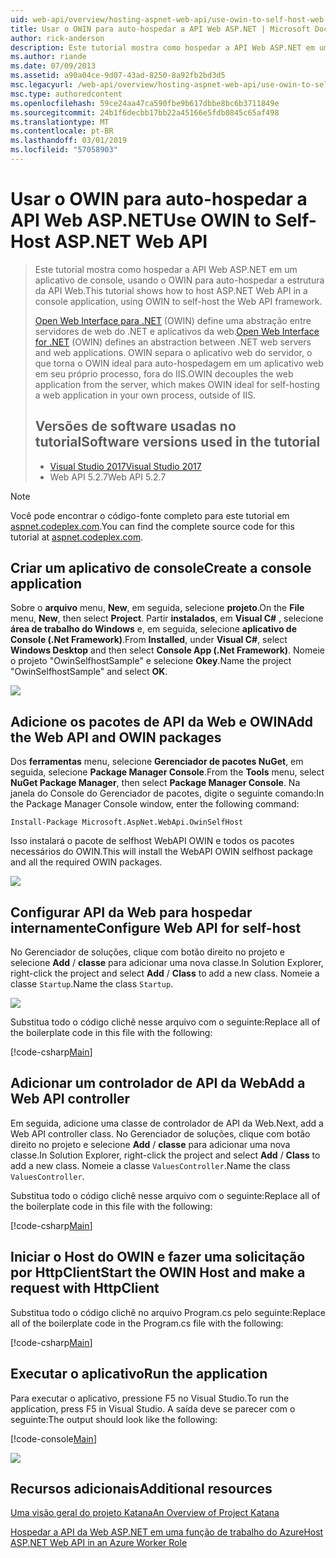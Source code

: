 ```yaml
---
uid: web-api/overview/hosting-aspnet-web-api/use-owin-to-self-host-web-api
title: Usar o OWIN para auto-hospedar a API Web ASP.NET | Microsoft Docs
author: rick-anderson
description: Este tutorial mostra como hospedar a API Web ASP.NET em um aplicativo de console, usando o OWIN para auto-hospedar a estrutura da API Web. Open Web Interface para .NET (OWIN) d...
ms.author: riande
ms.date: 07/09/2013
ms.assetid: a90a04ce-9d07-43ad-8250-8a92fb2bd3d5
msc.legacyurl: /web-api/overview/hosting-aspnet-web-api/use-owin-to-self-host-web-api
msc.type: authoredcontent
ms.openlocfilehash: 59ce24aa47ca590fbe9b617dbbe8bc6b3711849e
ms.sourcegitcommit: 24b1f6decbb17bb22a45166e5fdb0845c65af498
ms.translationtype: MT
ms.contentlocale: pt-BR
ms.lasthandoff: 03/01/2019
ms.locfileid: "57058903"
---
```

<a name="use-owin-to-self-host-aspnet-web-api"></a><span data-ttu-id="5d12f-104">Usar o OWIN para auto-hospedar a API Web ASP.NET</span><span class="sxs-lookup"><span data-stu-id="5d12f-104">Use OWIN to Self-Host ASP.NET Web API</span></span> 
====================

> <span data-ttu-id="5d12f-105">Este tutorial mostra como hospedar a API Web ASP.NET em um aplicativo de console, usando o OWIN para auto-hospedar a estrutura da API Web.</span><span class="sxs-lookup"><span data-stu-id="5d12f-105">This tutorial shows how to host ASP.NET Web API in a console application, using OWIN to self-host the Web API framework.</span></span>
>
> <span data-ttu-id="5d12f-106">[Open Web Interface para .NET](http://owin.org) (OWIN) define uma abstração entre servidores de web do .NET e aplicativos da web.</span><span class="sxs-lookup"><span data-stu-id="5d12f-106">[Open Web Interface for .NET](http://owin.org) (OWIN) defines an abstraction between .NET web servers and web applications.</span></span> <span data-ttu-id="5d12f-107">OWIN separa o aplicativo web do servidor, o que torna o OWIN ideal para auto-hospedagem em um aplicativo web em seu próprio processo, fora do IIS.</span><span class="sxs-lookup"><span data-stu-id="5d12f-107">OWIN decouples the web application from the server, which makes OWIN ideal for self-hosting a web application in your own process, outside of IIS.</span></span>
>
> ## <a name="software-versions-used-in-the-tutorial"></a><span data-ttu-id="5d12f-108">Versões de software usadas no tutorial</span><span class="sxs-lookup"><span data-stu-id="5d12f-108">Software versions used in the tutorial</span></span>
>
>
> - [<span data-ttu-id="5d12f-109">Visual Studio 2017</span><span class="sxs-lookup"><span data-stu-id="5d12f-109">Visual Studio 2017</span></span>](https://visualstudio.microsoft.com/downloads/) 
> - <span data-ttu-id="5d12f-110">Web API 5.2.7</span><span class="sxs-lookup"><span data-stu-id="5d12f-110">Web API 5.2.7</span></span>


> [!NOTE]
> <span data-ttu-id="5d12f-111">Você pode encontrar o código-fonte completo para este tutorial em [aspnet.codeplex.com](https://aspnet.codeplex.com/SourceControl/latest#Samples/WebApi/OwinSelfhostSample/ReadMe.txt).</span><span class="sxs-lookup"><span data-stu-id="5d12f-111">You can find the complete source code for this tutorial at [aspnet.codeplex.com](https://aspnet.codeplex.com/SourceControl/latest#Samples/WebApi/OwinSelfhostSample/ReadMe.txt).</span></span>


## <a name="create-a-console-application"></a><span data-ttu-id="5d12f-112">Criar um aplicativo de console</span><span class="sxs-lookup"><span data-stu-id="5d12f-112">Create a console application</span></span>

<span data-ttu-id="5d12f-113">Sobre o **arquivo** menu, **New**, em seguida, selecione **projeto**.</span><span class="sxs-lookup"><span data-stu-id="5d12f-113">On the **File** menu,  **New**, then select **Project**.</span></span> <span data-ttu-id="5d12f-114">Partir **instalados**, em **Visual C#** , selecione **área de trabalho do Windows** e, em seguida, selecione **aplicativo de Console (.Net Framework)**.</span><span class="sxs-lookup"><span data-stu-id="5d12f-114">From **Installed**, under **Visual C#**, select **Windows Desktop** and then select **Console App (.Net Framework)**.</span></span> <span data-ttu-id="5d12f-115">Nomeie o projeto "OwinSelfhostSample" e selecione **Okey**.</span><span class="sxs-lookup"><span data-stu-id="5d12f-115">Name the project "OwinSelfhostSample" and select **OK**.</span></span>

[![](use-owin-to-self-host-web-api/_static/image7.png)](use-owin-to-self-host-web-api/_static/image7.png)

## <a name="add-the-web-api-and-owin-packages"></a><span data-ttu-id="5d12f-116">Adicione os pacotes de API da Web e OWIN</span><span class="sxs-lookup"><span data-stu-id="5d12f-116">Add the Web API and OWIN packages</span></span>

<span data-ttu-id="5d12f-117">Dos **ferramentas** menu, selecione **Gerenciador de pacotes NuGet**, em seguida, selecione **Package Manager Console**.</span><span class="sxs-lookup"><span data-stu-id="5d12f-117">From the **Tools** menu, select **NuGet Package Manager**, then select **Package Manager Console**.</span></span> <span data-ttu-id="5d12f-118">Na janela do Console do Gerenciador de pacotes, digite o seguinte comando:</span><span class="sxs-lookup"><span data-stu-id="5d12f-118">In the Package Manager Console window, enter the following command:</span></span>

`Install-Package Microsoft.AspNet.WebApi.OwinSelfHost`

<span data-ttu-id="5d12f-119">Isso instalará o pacote de selfhost WebAPI OWIN e todos os pacotes necessários do OWIN.</span><span class="sxs-lookup"><span data-stu-id="5d12f-119">This will install the WebAPI OWIN selfhost package and all the required OWIN packages.</span></span>

[![](use-owin-to-self-host-web-api/_static/image4.png)](use-owin-to-self-host-web-api/_static/image3.png)

## <a name="configure-web-api-for-self-host"></a><span data-ttu-id="5d12f-120">Configurar API da Web para hospedar internamente</span><span class="sxs-lookup"><span data-stu-id="5d12f-120">Configure Web API for self-host</span></span>

<span data-ttu-id="5d12f-121">No Gerenciador de soluções, clique com botão direito no projeto e selecione **Add** / **classe** para adicionar uma nova classe.</span><span class="sxs-lookup"><span data-stu-id="5d12f-121">In Solution Explorer, right-click the project and select **Add** / **Class** to add a new class.</span></span> <span data-ttu-id="5d12f-122">Nomeie a classe `Startup`.</span><span class="sxs-lookup"><span data-stu-id="5d12f-122">Name the class `Startup`.</span></span>

![](use-owin-to-self-host-web-api/_static/image5.png)

<span data-ttu-id="5d12f-123">Substitua todo o código clichê nesse arquivo com o seguinte:</span><span class="sxs-lookup"><span data-stu-id="5d12f-123">Replace all of the boilerplate code in this file with the following:</span></span>

[!code-csharp[Main](use-owin-to-self-host-web-api/samples/sample1.cs)]

## <a name="add-a-web-api-controller"></a><span data-ttu-id="5d12f-124">Adicionar um controlador de API da Web</span><span class="sxs-lookup"><span data-stu-id="5d12f-124">Add a Web API controller</span></span>

<span data-ttu-id="5d12f-125">Em seguida, adicione uma classe de controlador de API da Web.</span><span class="sxs-lookup"><span data-stu-id="5d12f-125">Next, add a Web API controller class.</span></span> <span data-ttu-id="5d12f-126">No Gerenciador de soluções, clique com botão direito no projeto e selecione **Add** / **classe** para adicionar uma nova classe.</span><span class="sxs-lookup"><span data-stu-id="5d12f-126">In Solution Explorer, right-click the project and select **Add** / **Class** to add a new class.</span></span> <span data-ttu-id="5d12f-127">Nomeie a classe `ValuesController`.</span><span class="sxs-lookup"><span data-stu-id="5d12f-127">Name the class `ValuesController`.</span></span>

<span data-ttu-id="5d12f-128">Substitua todo o código clichê nesse arquivo com o seguinte:</span><span class="sxs-lookup"><span data-stu-id="5d12f-128">Replace all of the boilerplate code in this file with the following:</span></span>

[!code-csharp[Main](use-owin-to-self-host-web-api/samples/sample2.cs)]

## <a name="start-the-owin-host-and-make-a-request-with-httpclient"></a><span data-ttu-id="5d12f-129">Iniciar o Host do OWIN e fazer uma solicitação por HttpClient</span><span class="sxs-lookup"><span data-stu-id="5d12f-129">Start the OWIN Host and make a request with HttpClient</span></span>

<span data-ttu-id="5d12f-130">Substitua todo o código clichê no arquivo Program.cs pelo seguinte:</span><span class="sxs-lookup"><span data-stu-id="5d12f-130">Replace all of the boilerplate code in the Program.cs file with the following:</span></span>

[!code-csharp[Main](use-owin-to-self-host-web-api/samples/sample3.cs)]

## <a name="run-the-application"></a><span data-ttu-id="5d12f-131">Executar o aplicativo</span><span class="sxs-lookup"><span data-stu-id="5d12f-131">Run the application</span></span>

<span data-ttu-id="5d12f-132">Para executar o aplicativo, pressione F5 no Visual Studio.</span><span class="sxs-lookup"><span data-stu-id="5d12f-132">To run the application, press F5 in Visual Studio.</span></span> <span data-ttu-id="5d12f-133">A saída deve se parecer com o seguinte:</span><span class="sxs-lookup"><span data-stu-id="5d12f-133">The output should look like the following:</span></span>

[!code-console[Main](use-owin-to-self-host-web-api/samples/sample4.cmd)]

![](use-owin-to-self-host-web-api/_static/image6.png)

## <a name="additional-resources"></a><span data-ttu-id="5d12f-134">Recursos adicionais</span><span class="sxs-lookup"><span data-stu-id="5d12f-134">Additional resources</span></span>

[<span data-ttu-id="5d12f-135">Uma visão geral do projeto Katana</span><span class="sxs-lookup"><span data-stu-id="5d12f-135">An Overview of Project Katana</span></span>](../../../aspnet/overview/owin-and-katana/an-overview-of-project-katana.md)

[<span data-ttu-id="5d12f-136">Hospedar a API da Web ASP.NET em uma função de trabalho do Azure</span><span class="sxs-lookup"><span data-stu-id="5d12f-136">Host ASP.NET Web API in an Azure Worker Role</span></span>](host-aspnet-web-api-in-an-azure-worker-role.md)
